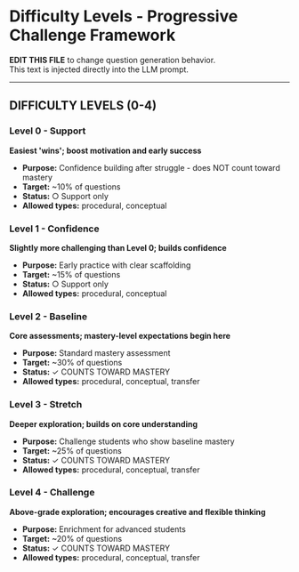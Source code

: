 # Difficulty Levels - Progressive Challenge Framework

**EDIT THIS FILE** to change question generation behavior.  
This text is injected directly into the LLM prompt.

---

## DIFFICULTY LEVELS (0-4)

### Level 0 - Support
**Easiest 'wins'; boost motivation and early success**

- **Purpose:** Confidence building after struggle - does NOT count toward mastery
- **Target:** ~10% of questions
- **Status:** ○ Support only
- **Allowed types:** procedural, conceptual

### Level 1 - Confidence
**Slightly more challenging than Level 0; builds confidence**

- **Purpose:** Early practice with clear scaffolding
- **Target:** ~15% of questions
- **Status:** ○ Support only
- **Allowed types:** procedural, conceptual

### Level 2 - Baseline
**Core assessments; mastery-level expectations begin here**

- **Purpose:** Standard mastery assessment
- **Target:** ~30% of questions
- **Status:** ✓ COUNTS TOWARD MASTERY
- **Allowed types:** procedural, conceptual, transfer

### Level 3 - Stretch
**Deeper exploration; builds on core understanding**

- **Purpose:** Challenge students who show baseline mastery
- **Target:** ~25% of questions
- **Status:** ✓ COUNTS TOWARD MASTERY
- **Allowed types:** procedural, conceptual, transfer

### Level 4 - Challenge
**Above-grade exploration; encourages creative and flexible thinking**

- **Purpose:** Enrichment for advanced students
- **Target:** ~20% of questions
- **Status:** ✓ COUNTS TOWARD MASTERY
- **Allowed types:** procedural, conceptual, transfer
